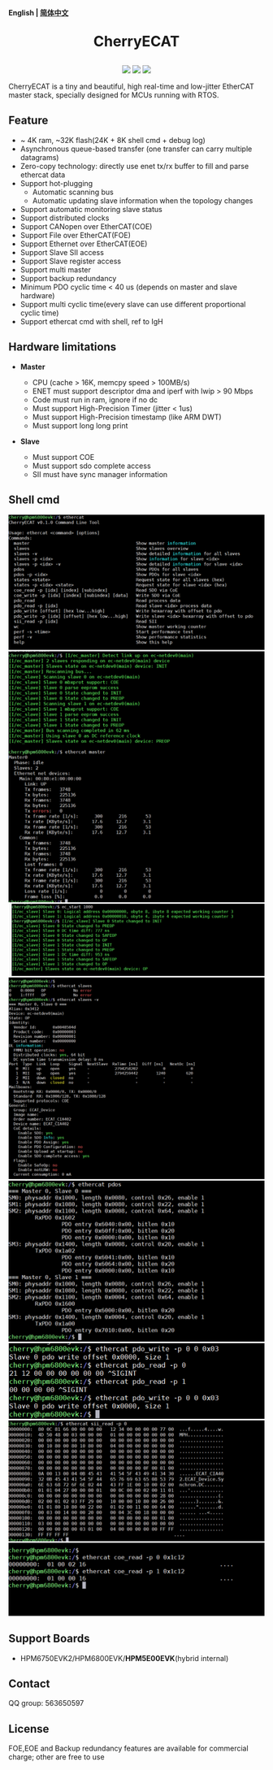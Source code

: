 **English | [简体中文](README_zh.md)**

<h1 align="center" style="margin: 30px 0 30px; font-weight: bold;">CherryECAT</h1>
<p align="center">
	<a href="https://github.com/cherry-embedded/CherryECAT/releases"><img src="https://img.shields.io/github/release/cherry-embedded/CherryECAT.svg"></a>
	<a href="https://github.com/cherry-embedded/CherryECAT/blob/master/LICENSE"><img src="https://img.shields.io/github/license/cherry-embedded/CherryECAT.svg?style=flat-square"></a>
	<a href="https://github.com/cherry-embedded/CherryECAT/actions/workflows/build_demo.yml"><img src="https://github.com/cherry-embedded/CherryECAT/actions/workflows/build_demo.yml/badge.svg"> </a>
</p>

CherryECAT is a tiny and beautiful, high real-time and low-jitter EtherCAT master stack, specially designed for MCUs running with RTOS.

## Feature

- ~ 4K ram, ~32K flash(24K + 8K shell cmd + debug log)
- Asynchronous queue-based transfer (one transfer can carry multiple datagrams)
- Zero-copy technology: directly use enet tx/rx buffer to fill and parse ethercat data
- Support hot-plugging
	- Automatic scanning bus
	- Automatic updating slave information when the topology changes
- Support automatic monitoring slave status
- Support distributed clocks
- Support CANopen over EtherCAT(COE)
- Support File over EtherCAT(FOE)
- Support Ethernet over EtherCAT(EOE)
- Support Slave SII access
- Support Slave register access
- Support multi master
- Support backup redundancy
- Minimum PDO cyclic time < 40 us (depends on master and slave hardware)
- Support multi cyclic time(every slave can use different proportional cyclic time)
- Support ethercat cmd with shell, ref to IgH

## Hardware limitations

- **Master**
	- CPU (cache > 16K, memcpy speed > 100MB/s)
	- ENET must support descriptor dma and iperf with lwip > 90 Mbps
	- Code must run in ram, ignore if no dc
	- Must support High-Precision Timer (jitter < 1us)
	- Must support High-Precision timestamp (like ARM DWT)
	- Must support long long print

- **Slave**
	- Must support COE
	- Must support sdo complete access
	- SII must have sync manager information

## Shell cmd

![ethercat](docs/assets/ethercat.png)
![ethercat](docs/assets/ethercat1.png)
![ethercat](docs/assets/ethercat2.png)
![ethercat](docs/assets/ethercat3.png)
![ethercat](docs/assets/ethercat4.png)
![ethercat](docs/assets/ethercat5.png)
![ethercat](docs/assets/ethercat6.png)
![ethercat](docs/assets/ethercat7.png)

## Support Boards

- HPM6750EVK2/HPM6800EVK/**HPM5E00EVK**(hybrid internal)

## Contact

QQ group: 563650597

## License

FOE,EOE and Backup redundancy features are available for commercial charge; other are free to use